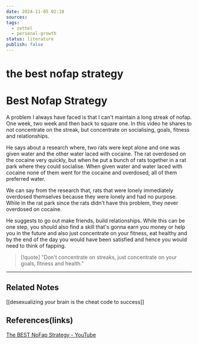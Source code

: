 ```yaml
---
date: 2024-11-05 02:18
sources: 
tags:
  - zettel
  - personal-growth
status: literature
publish: false
---
```

# the best nofap strategy

# Best Nofap Strategy

A problem I always have faced is that I can't maintain a long streak of nofap. One week, two week and then back to square one. In this video he shares to not concentrate on the streak, but concentrate on socialising, goals, fitness and relationships. 

He says about a research where, two rats were kept alone and one was given water and the other water laced with cocaine. The rat overdosed on the cocaine very quickly, but when he put a bunch of rats together in a rat park where they could socialise. When given water and water laced with cocaine none of them went for the cocaine and overdosed, all of them preferred water. 

We can say from the research that, rats that were lonely immediately overdosed themselves because they were lonely and had no purpose. While in the rat park since the rats didn't have this problem, they never overdosed on cocaine. 

He suggests to go out make friends, build relationships. While this can be one step, you should also find a skill that's gonna earn you money or help you in the future and also just concentrate on your fitness, eat healthy and by the end of the day you would have been satisfied and hence you would need to think of fapping. 

> [!quote]
> "Don't concentrate on streaks, just concentrate on your goals, fitness and health."

---
## Related Notes
[[desexualizing your brain is the cheat code to success]]

## References(links)
[The BEST NoFap Strategy - YouTube](https://youtu.be/hUJpHUWKjiY?si=weGpc-zp-Vgor6Pm)
